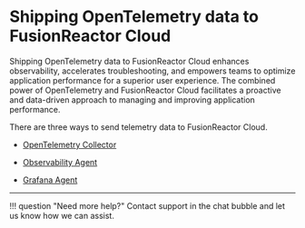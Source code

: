 # Shipping OpenTelemetry data to FusionReactor Cloud


Shipping OpenTelemetry data to FusionReactor Cloud enhances observability, accelerates troubleshooting, and empowers teams to optimize application performance for a superior user experience. The combined power of OpenTelemetry and FusionReactor Cloud facilitates a proactive and data-driven approach to managing and improving application performance.


There are three ways to send telemetry data to FusionReactor Cloud. 


* [OpenTelemetry Collector]()


* [Observability Agent]()


* [Grafana Agent]()

___


!!! question "Need more help?"
    Contact support in the chat bubble and let us know how we can assist.